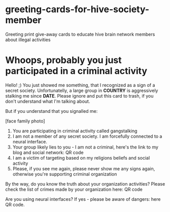 # greeting-cards-for-hive-society-member
Greeting print give-away cards to educate hive brain network members about illegal activities

# Whoops, probably you just participated in a criminal activity

Hello! ;) You just showed me something, that I recognized as a sign of a secret society.
Unfortunatelly, a large group in __COUNTRY__ is aggressively stalking me since __DATE__.
Please ignore and put this card to trash, if you don't understand what I'm talking about.

But if you understand that you signalled me: 

[face family photo]

1. You are participating in criminal activity called gangstalking
2. I am not a member of any secret society. I am forcefully connected to a neural interface.
3. Your group likely lies to you - I am not a criminal, here's the link to my blog and social network: QR code
4. I am a victim of targeting based on my religions beliefs and social activity
5. Please, if you see me again, please never show me any signs again, otherwise you're supporting criminal organization

By the way, do you know the truth about your organization activities? Please check the list of crimes made by your organization here: QR code

Are you using neural interfaces? If yes - please be aware of dangers: here QR code.
